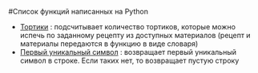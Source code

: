#Список функций написанных на Python

- [Тортики](https://github.com/GunBladeMan/someCodeForFun/blob/main/Python/cakes.py) : подсчитывает количество тортиков, которые можно испечь по заданному рецепту из доступных материалов (рецепт и материалы передаются в функцию в виде словаря)
- [Первый уникальный символ](https://github.com/GunBladeMan/someCodeForFun/tree/main/Python) : возвращает первый уникальный символ в строке. Если таких нет, то возвращает пустую строку
